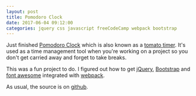 ```yaml
---
layout: post
title: Pomodoro Clock
date: 2017-06-04 09:12:00
categories: jquery css javascript freeCodeCamp webpack bootstrap 
---
```

Just finished [Pomodoro Clock](http://wastegas.github.io/pomodoro) which is also known as a [tomato timer](https://en.wikipedia.org/wiki/Pomodoro_Technique). It's used as a time management tool when you're working on a project so you don't get carried away and forget to take breaks.

This was a fun project to do. I figured out how to get [jQuery](https://jquery.com/), [Bootstrap](http://getbootstrap.com/) and [font awesome](http://fontawesome.io/) integrated with [webpack](https://webpack.js.org/).

As usual, the source is on [github](https://github.com/wastegas/pomodoro-clock).
